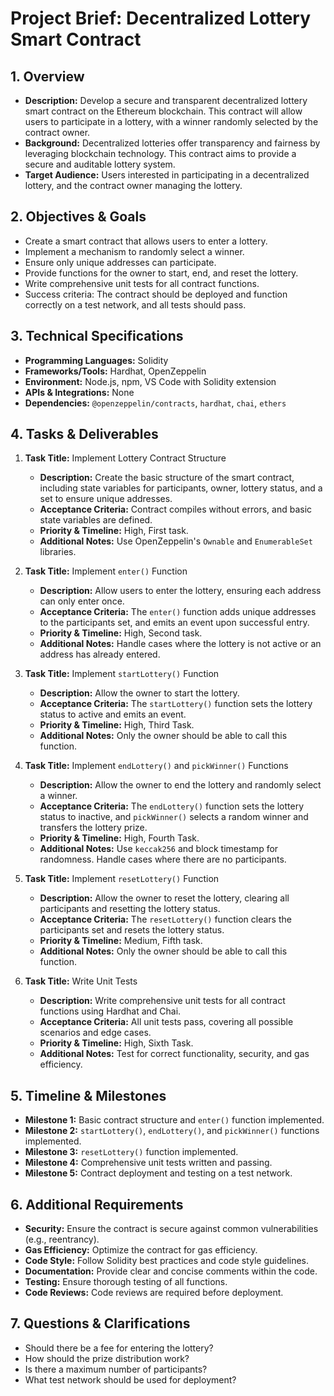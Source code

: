 # Project Brief: Decentralized Lottery Smart Contract

## 1. Overview
- **Description:** Develop a secure and transparent decentralized lottery smart contract on the Ethereum blockchain. This contract will allow users to participate in a lottery, with a winner randomly selected by the contract owner.
- **Background:** Decentralized lotteries offer transparency and fairness by leveraging blockchain technology. This contract aims to provide a secure and auditable lottery system.
- **Target Audience:** Users interested in participating in a decentralized lottery, and the contract owner managing the lottery.

## 2. Objectives & Goals
- Create a smart contract that allows users to enter a lottery.
- Implement a mechanism to randomly select a winner.
- Ensure only unique addresses can participate.
- Provide functions for the owner to start, end, and reset the lottery.
- Write comprehensive unit tests for all contract functions.
- Success criteria: The contract should be deployed and function correctly on a test network, and all tests should pass.

## 3. Technical Specifications
- **Programming Languages:** Solidity
- **Frameworks/Tools:** Hardhat, OpenZeppelin
- **Environment:** Node.js, npm, VS Code with Solidity extension
- **APIs & Integrations:** None
- **Dependencies:** `@openzeppelin/contracts`, `hardhat`, `chai`, `ethers`

## 4. Tasks & Deliverables
1. **Task Title:** Implement Lottery Contract Structure
   - **Description:** Create the basic structure of the smart contract, including state variables for participants, owner, lottery status, and a set to ensure unique addresses.
   - **Acceptance Criteria:** Contract compiles without errors, and basic state variables are defined.
   - **Priority & Timeline:** High, First task.
   - **Additional Notes:** Use OpenZeppelin's `Ownable` and `EnumerableSet` libraries.

2. **Task Title:** Implement `enter()` Function
   - **Description:** Allow users to enter the lottery, ensuring each address can only enter once.
   - **Acceptance Criteria:** The `enter()` function adds unique addresses to the participants set, and emits an event upon successful entry.
   - **Priority & Timeline:** High, Second task.
   - **Additional Notes:** Handle cases where the lottery is not active or an address has already entered.

3. **Task Title:** Implement `startLottery()` Function
   - **Description:** Allow the owner to start the lottery.
   - **Acceptance Criteria:** The `startLottery()` function sets the lottery status to active and emits an event.
   - **Priority & Timeline:** High, Third Task.
   - **Additional Notes:** Only the owner should be able to call this function.

4. **Task Title:** Implement `endLottery()` and `pickWinner()` Functions
   - **Description:** Allow the owner to end the lottery and randomly select a winner.
   - **Acceptance Criteria:** The `endLottery()` function sets the lottery status to inactive, and `pickWinner()` selects a random winner and transfers the lottery prize.
   - **Priority & Timeline:** High, Fourth Task.
   - **Additional Notes:** Use `keccak256` and block timestamp for randomness. Handle cases where there are no participants.

5. **Task Title:** Implement `resetLottery()` Function
   - **Description:** Allow the owner to reset the lottery, clearing all participants and resetting the lottery status.
   - **Acceptance Criteria:** The `resetLottery()` function clears the participants set and resets the lottery status.
   - **Priority & Timeline:** Medium, Fifth task.
   - **Additional Notes:** Only the owner should be able to call this function.

6. **Task Title:** Write Unit Tests
   - **Description:** Write comprehensive unit tests for all contract functions using Hardhat and Chai.
   - **Acceptance Criteria:** All unit tests pass, covering all possible scenarios and edge cases.
   - **Priority & Timeline:** High, Sixth Task.
   - **Additional Notes:** Test for correct functionality, security, and gas efficiency.

## 5. Timeline & Milestones
- **Milestone 1:** Basic contract structure and `enter()` function implemented.
- **Milestone 2:** `startLottery()`, `endLottery()`, and `pickWinner()` functions implemented.
- **Milestone 3:** `resetLottery()` function implemented.
- **Milestone 4:** Comprehensive unit tests written and passing.
- **Milestone 5:** Contract deployment and testing on a test network.

## 6. Additional Requirements
- **Security:** Ensure the contract is secure against common vulnerabilities (e.g., reentrancy).
- **Gas Efficiency:** Optimize the contract for gas efficiency.
- **Code Style:** Follow Solidity best practices and code style guidelines.
- **Documentation:** Provide clear and concise comments within the code.
- **Testing:** Ensure thorough testing of all functions.
- **Code Reviews:** Code reviews are required before deployment.

## 7. Questions & Clarifications
- Should there be a fee for entering the lottery?
- How should the prize distribution work?
- Is there a maximum number of participants?
- What test network should be used for deployment?